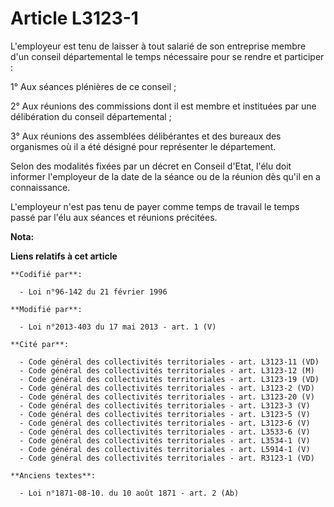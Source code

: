 # Article L3123-1

L'employeur est tenu de laisser à tout salarié de son entreprise membre d'un conseil départemental  le temps nécessaire pour
se rendre et participer : 

1° Aux séances plénières de ce conseil ; 

2° Aux réunions des commissions dont il est membre et instituées par une délibération du conseil départemental  ; 

3° Aux réunions des assemblées délibérantes et des bureaux des organismes où il a été désigné pour représenter le
département. 

Selon des modalités fixées par un décret en Conseil d'Etat, l'élu doit informer l'employeur de la date de la séance ou de la
réunion dès qu'il en a connaissance. 

L'employeur n'est pas tenu de payer comme temps de travail le temps passé par l'élu aux séances et réunions précitées.

**Nota:**



**Liens relatifs à cet article**

	**Codifié par**:

	  - Loi n°96-142 du 21 février 1996

	**Modifié par**:

	  - Loi n°2013-403 du 17 mai 2013 - art. 1 (V)

	**Cité par**:

	  - Code général des collectivités territoriales - art. L3123-11 (VD)
	  - Code général des collectivités territoriales - art. L3123-12 (M)
	  - Code général des collectivités territoriales - art. L3123-19 (VD)
	  - Code général des collectivités territoriales - art. L3123-2 (VD)
	  - Code général des collectivités territoriales - art. L3123-20 (V)
	  - Code général des collectivités territoriales - art. L3123-3 (V)
	  - Code général des collectivités territoriales - art. L3123-5 (V)
	  - Code général des collectivités territoriales - art. L3123-6 (V)
	  - Code général des collectivités territoriales - art. L3533-6 (V)
	  - Code général des collectivités territoriales - art. L3534-1 (V)
	  - Code général des collectivités territoriales - art. L5914-1 (V)
	  - Code général des collectivités territoriales - art. R3123-1 (VD)

	**Anciens textes**:

	  - Loi n°1871-08-10. du 10 août 1871 - art. 2 (Ab)
